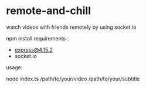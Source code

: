 # remote-and-chill
watch videos with friends remotely by using socket.io


npm install requirements :
- express@4.15.2
- socket.io

usage:

node index.ts /path/to/your/video /path/to/your/subtitle
